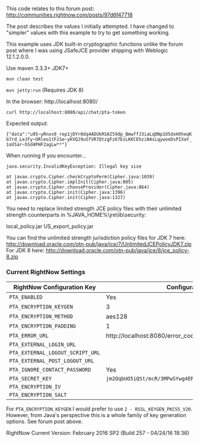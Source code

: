 This code relates to this forum post: http://communities.rightnow.com/posts/97d6f47718

The post describes the values I initially attempted. I have changed to "simpler" values with this example to try to get something working.

This example uses JDK built-in cryptographic functions unlike the forum post where I was using JSafeJCE provider shipping with Weblogic 12.1.2.0.0.

Use maven 3.3.3+
JDK7+

`mvn clean test`

`mvn jetty:run` (Requires JDK 8)

In the browser: http://localhost:8080/

`curl http://localhost:8080/api/chat/pta-token`

Expected output:

`{"data":"u95~yRnxx9_rep1jDYr0dq4ADUkRSAI59dp_BmwffJ3iaLqDNp1O5dxHXheqKb7rd_LeJFy~ORleo1tFzSe~yKVQJ9uSfVR7QtzgFz67EsLKKCEhziN4sLqywoeDsPIXaY_1aVSar~5Sd4PHF2agLw**"}`

When running If you encounter...

    java.security.InvalidKeyException: Illegal key size

	at javax.crypto.Cipher.checkCryptoPerm(Cipher.java:1039)
	at javax.crypto.Cipher.implInit(Cipher.java:805)
	at javax.crypto.Cipher.chooseProvider(Cipher.java:864)
	at javax.crypto.Cipher.init(Cipher.java:1396)
	at javax.crypto.Cipher.init(Cipher.java:1327)

You need to replace limited strength JCE policy files with their unlimited strength counterparts in %JAVA_HOME%\jre\lib\security:
 
local_policy.jar
US_export_policy.jar

You can find the unlimited strength jurisdiction policy files for JDK 7 here: http://download.oracle.com/otn-pub/java/jce/7/UnlimitedJCEPolicyJDK7.zip 
For JDK 8 here: http://download.oracle.com/otn-pub/java/jce/8/jce_policy-8.zip

### Current RightNow Settings

| RightNow Configuration Key | Configuration Value |
| --- | --- |
| `PTA_ENABLED`| Yes |
| `PTA_ENCRYPTION_KEYGEN`| 3 |
| `PTA_ENCRYPTION_METHOD`| aes128 |
| `PTA_ENCRYPTION_PADDING`| 1 |
| `PTA_ERROR_URL`| http://localhost:8080/error_code/%error_code%/error/%error% |
| `PTA_EXTERNAL_LOGIN_URL`| |
| `PTA_EXTERNAL_LOGOUT_SCRIPT_URL`| |
| `PTA_EXTERNAL_POST_LOGOUT_URL`| |
| `PTA_IGNORE_CONTACT_PASSWORD`| Yes |
| `PTA_SECRET_KEY`| `jm2OqbUO5iQSt/mcR/3MPwSYwg4ERB2g` |
| `PTA_ENCRYPTION_IV`| |
| `PTA_ENCRYPTION_SALT`| |

For `PTA_ENCRYPTION_KEYGEN` I would prefer to use `2 - RSSL_KEYGEN_PKCS5_V20`. However, from Java's perspective this is a whole family of key generation
options. See forum post above.

RightNow Current Version: February 2016 SP2 (Build 257 - 04/24/16 18:36)
